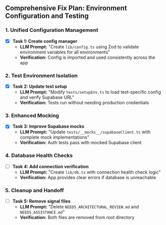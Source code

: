 ## Comprehensive Fix Plan: Environment Configuration and Testing

### 1. Unified Configuration Management
- [x] **Task 1: Create config manager**
  - **LLM Prompt:** "Create `lib/config.ts` using Zod to validate environment variables for all environments"
  - **Verification:** Config is imported and used consistently across the app

### 2. Test Environment Isolation
- [x] **Task 2: Update test setup**
  - **LLM Prompt:** "Modify `tests/setupEnv.ts` to load test-specific config and verify Supabase URL"
  - **Verification:** Tests run without needing production credentials

### 3. Enhanced Mocking
- [x] **Task 3: Improve Supabase mocks**
  - **LLM Prompt:** "Update `tests/__mocks__/supabaseClient.ts` with complete mock implementations"
  - **Verification:** Auth tests pass with mocked Supabase client

### 4. Database Health Checks
- [ ] **Task 4: Add connection verification**
  - **LLM Prompt:** "Create `lib/db.ts` with connection health check logic"
  - **Verification:** App provides clear errors if database is unreachable

### 5. Cleanup and Handoff
- [ ] **Task 5: Remove signal files**
  - **LLM Prompt:** "Delete `NEEDS_ARCHITECTURAL_REVIEW.md` and `NEEDS_ASSISTANCE.md`"
  - **Verification:** Both files are removed from root directory